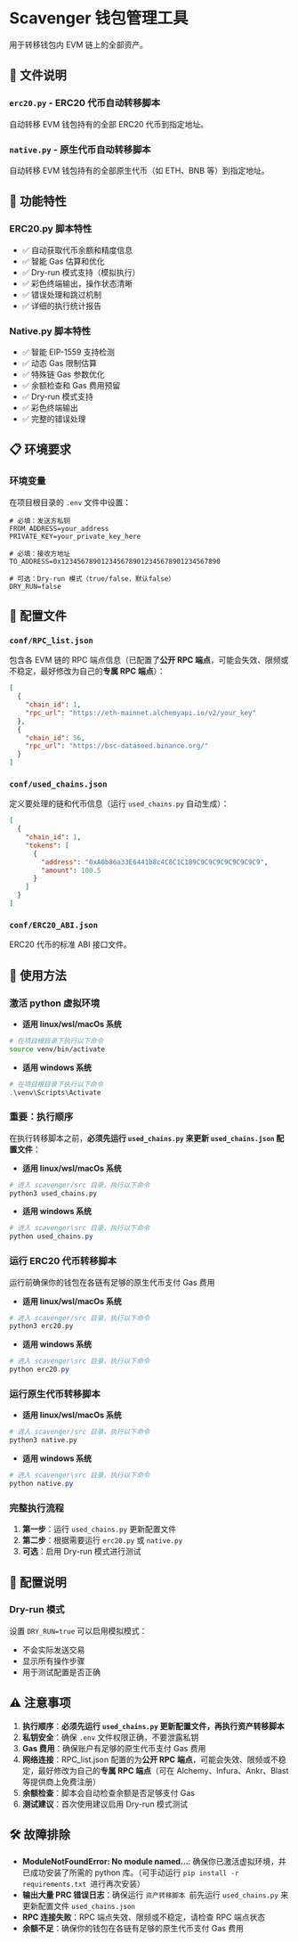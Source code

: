 # Scavenger 钱包管理工具

用于转移钱包内 EVM 链上的全部资产。

## 📁 文件说明

### `erc20.py` - ERC20 代币自动转移脚本
自动转移 EVM 钱包持有的全部 ERC20 代币到指定地址。

### `native.py` - 原生代币自动转移脚本  
自动转移 EVM 钱包持有的全部原生代币（如 ETH、BNB 等）到指定地址。

## 🚀 功能特性

### ERC20.py 脚本特性
- ✅ 自动获取代币余额和精度信息
- ✅ 智能 Gas 估算和优化
- ✅ Dry-run 模式支持（模拟执行）
- ✅ 彩色终端输出，操作状态清晰
- ✅ 错误处理和跳过机制
- ✅ 详细的执行统计报告

### Native.py 脚本特性
- ✅ 智能 EIP-1559 支持检测
- ✅ 动态 Gas 限制估算
- ✅ 特殊链 Gas 参数优化
- ✅ 余额检查和 Gas 费用预留
- ✅ Dry-run 模式支持
- ✅ 彩色终端输出
- ✅ 完整的错误处理

## 📋 环境要求

### 环境变量
在项目根目录的 `.env` 文件中设置：

```env
# 必填：发送方私钥
FROM_ADDRESS=your_address
PRIVATE_KEY=your_private_key_here

# 必填：接收方地址
TO_ADDRESS=0x1234567890123456789012345678901234567890

# 可选：Dry-run 模式（true/false，默认false）
DRY_RUN=false
```

## 📁 配置文件

### `conf/RPC_list.json`
包含各 EVM 链的 RPC 端点信息（已配置了**公开 RPC 端点**，可能会失效、限频或不稳定，最好修改为自己的**专属 RPC 端点**）：
```json
[
  {
    "chain_id": 1,
    "rpc_url": "https://eth-mainnet.alchemyapi.io/v2/your_key"
  },
  {
    "chain_id": 56,
    "rpc_url": "https://bsc-dataseed.binance.org/"
  }
]
```

### `conf/used_chains.json`
定义要处理的链和代币信息（运行 `used_chains.py` 自动生成）：
```json
[
  {
    "chain_id": 1,
    "tokens": [
      {
        "address": "0xA0b86a33E6441b8c4C8C1C1B9C9C9C9C9C9C9C9C9",
        "amount": 100.5
      }
    ]
  }
]
```

### `conf/ERC20_ABI.json`
ERC20 代币的标准 ABI 接口文件。

## 🎯 使用方法
### 激活 python 虚拟环境
- **适用 linux/wsl/macOs 系统**
```bash
# 在项目根目录下执行以下命令
source venv/bin/activate
```
- **适用 windows 系统**
```powershell
# 在项目根目录下执行以下命令
.\venv\Scripts\Activate
```

### 重要：执行顺序
在执行转移脚本之前，**必须先运行 `used_chains.py` 来更新 `used_chains.json` 配置文件**：
- **适用 linux/wsl/macOs 系统**
```bash
# 进入 scavenger/src 目录，执行以下命令
python3 used_chains.py
```
- **适用 windows 系统**
```powershell
# 进入 scavenger\src 目录，执行以下命令
python used_chains.py
```

### 运行 ERC20 代币转移脚本
运行前确保你的钱包在各链有足够的原生代币支付 Gas 费用
- **适用 linux/wsl/macOs 系统**
```bash
# 进入 scavenger/src 目录，执行以下命令
python3 erc20.py
```
- **适用 windows 系统**
```powershell
# 进入 scavenger\src 目录，执行以下命令
python erc20.py
```

### 运行原生代币转移脚本
- **适用 linux/wsl/macOs 系统**
```bash
# 进入 scavenger/src 目录，执行以下命令
python3 native.py
```
- **适用 windows 系统**
```powershell
# 进入 scavenger\src 目录，执行以下命令
python native.py
```

### 完整执行流程
1. **第一步**：运行 `used_chains.py` 更新配置文件
2. **第二步**：根据需要运行 `erc20.py` 或 `native.py`
3. **可选**：启用 Dry-run 模式进行测试

## 🔧 配置说明
### Dry-run 模式
设置 `DRY_RUN=true` 可以启用模拟模式：
- 不会实际发送交易
- 显示所有操作步骤
- 用于测试配置是否正确

## ⚠️ 注意事项

1. **执行顺序**：**必须先运行 `used_chains.py` 更新配置文件，再执行资产转移脚本**
2. **私钥安全**：确保 `.env` 文件权限正确，不要泄露私钥
3. **Gas 费用**：确保账户有足够的原生代币支付 Gas 费用
4. **网络连接**：RPC_list.json 配置的为**公开 RPC 端点**，可能会失效、限频或不稳定，最好修改为自己的**专属 RPC 端点**（可在 Alchemy、Infura、Ankr、Blast 等提供商上免费注册）
5. **余额检查**：脚本会自动检查余额是否足够支付 Gas
6. **测试建议**：首次使用建议启用 Dry-run 模式测试

## 🛠️ 故障排除
- **ModuleNotFoundError: No module named...**: 确保你已激活虚拟环境，并已成功安装了所需的 python 库。（可手动运行 `pip install -r requirements.txt `进行再次安装）
- **输出大量 PRC 错误日志**：确保运行 `资产转移脚本 `前先运行 `used_chains.py` 来更新配置文件 `used_chains.json`
- **RPC 连接失败**：RPC 端点失效、限频或不稳定，请检查 RPC 端点状态
- **余额不足**：确保你的钱包在各链有足够的原生代币支付 Gas 费用
